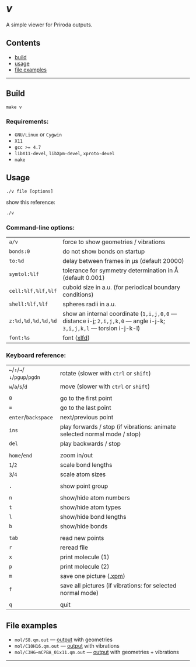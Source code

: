 # _v_

A simple viewer for Priroda outputs.

## Contents
* [build](#build)
* [usage](#usage)
* [file examples](#file-examples)

---

## Build

```
make v
```

### Requirements:
* `GNU/Linux` or `Cygwin`
* `X11`
* `gcc >= 4.7`
* `libX11-devel`, `libXpm-devel`, `xproto-devel`
* `make`

## Usage
```
./v file [options]
```
show this reference:
```
./v
```

### Command-line options:
|                          |                                                                |
| ------------------------ | -------------------------------------------------------------- |
|  `a/v`                   |      force to show geometries / vibrations                     |
|  `bonds:0`               |      do not show bonds on startup                              |
|  `to:%d`                 |      delay between frames in μs (default 20000)                |
|  `symtol:%lf`            |      tolerance for symmetry determination in Å (default 0.001) |
|  `cell:%lf,%lf,%lf`      |      cuboid size in a.u. (for periodical boundary conditions)  |
|  `shell:%lf,%lf`         |      spheres radii in a.u.                                     |
|  `z:%d,%d,%d,%d,%d`      |      show an internal coordinate (`1,i,j,0,0` — distance i-j; `2,i,j,k,0` — angle i-j-k; `3,i,j,k,l` — torsion i-j-k-l) |
|  `font:%s`               |      font ([xlfd](https://en.wikipedia.org/wiki/X_logical_font_description)) |

### Keyboard reference:
|                                |                                                           |
| ------------------------------ |---------------------------------------------------------- |
| `←`/`↑`/`→`/`↓`/`pgup`/`pgdn`  |  rotate (slower with `ctrl` or `shift`)
| `w`/`a`/`s`/`d`                |  move   (slower with `ctrl` or `shift`)
|                                |
| `0`                            |  go to the first point
| `=`                            |  go to the last point
| `enter`/`backspace`            |  next/previous point
| `ins`                          |  play forwards  / stop (if vibrations: animate selected normal mode / stop)
| `del`                          |  play backwards / stop
|                                |
| `home`/`end`                   |  zoom in/out
| `1`/`2`                        |  scale bond lengths
| `3`/`4`                        |  scale atom sizes
|                                |
| `.`                            |  show point group
|                                |
| `n`                            |  show/hide atom numbers
| `t`                            |  show/hide atom types
| `l`                            |  show/hide bond lengths
| `b`                            |  show/hide bonds
|                                |
| `tab`                          |  read new points
| `r`                            |  reread file
| `x`                            |  print molecule (1)
| `p`                            |  print molecule (2)
| `m`                            |  save one picture ([.xpm](https://en.wikipedia.org/wiki/X_PixMap))
| `f`                            |  save all pictures (if vibrations: for selected normal mode)
|                                |
| `q`                            |  quit

## File examples
* `mol/S8.qm.out`     — [output](mol/S8.qm.out) with geometries
* `mol/C10H16.qm.out` — [output](mol/C10H16.qm.out) with vibrations
* `mol/C3H6~mCPBA_01x11.qm.out` — [output](mol/C3H6~mCPBA_01x11.qm.out) with geometries + vibrations

---
